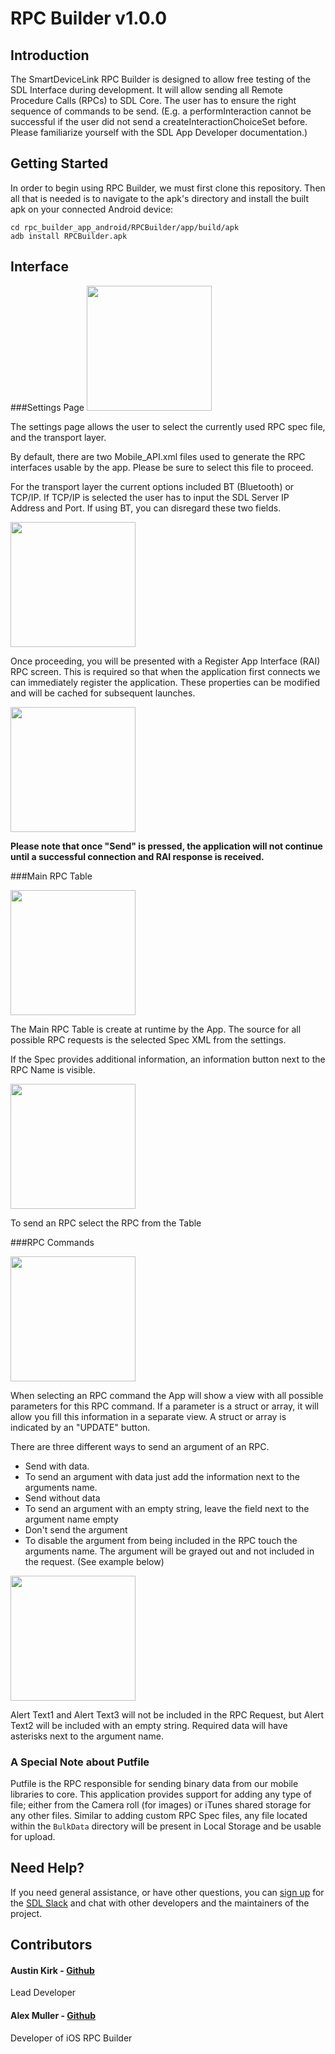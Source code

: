 # RPC Builder v1.0.0

## Introduction
The SmartDeviceLink RPC Builder is designed to allow free testing of the SDL Interface during development. It will allow sending all Remote Procedure Calls (RPCs) to SDL Core. The user has to ensure the right sequence of commands to be send. (E.g. a performInteraction cannot be successful if the user did not send a createInteractionChoiceSet before. Please familiarize yourself with the SDL App Developer documentation.)

## Getting Started
In order to begin using RPC Builder, we must first clone this repository. Then all that is needed is to navigate to the apk's directory and install the built apk on your connected Android device:
```
cd rpc_builder_app_android/RPCBuilder/app/build/apk
adb install RPCBuilder.apk
```

## Interface

###Settings Page
<img src=ReadmeFiles/Settings.png width=200 />

The settings page allows the user to select the currently used RPC spec file, and the transport layer.

By default, there are two Mobile_API.xml files used to generate the RPC interfaces usable by the app. Please be sure to select this file to proceed.

For the transport layer the current options included BT (Bluetooth) or TCP/IP. If TCP/IP is selected the user has to input the SDL Server IP Address and Port. If using BT, you can disregard these two fields.

<img src=ReadmeFiles/RAI.png width=200 />

Once proceeding, you will be presented with a Register App Interface (RAI) RPC screen. This is required so that when the application first connects we can immediately register the application. These properties can be modified and will be cached for subsequent launches.

<img src=ReadmeFiles/Connecting.png width=200 />

__Please note that once "Send" is pressed, the application will not continue until a successful connection and RAI response is received.__

###Main RPC Table

<img src=ReadmeFiles/Requests.png width=200 />

The Main RPC Table is create at runtime by the App. The source for all possible RPC requests is the selected Spec XML from the settings.

If the Spec provides additional information, an information button next to the RPC Name is visible.

<img src=ReadmeFiles/RequestInfo.png width=200 />

To send an RPC select the RPC from the Table

###RPC Commands

<img src=ReadmeFiles/Requests.png width=200 />

When selecting an RPC command the App will show a view with all possible parameters for this RPC command. If a parameter is a struct or array, it will allow you fill this information in a separate view. A struct or array is indicated by an "UPDATE" button.

There are three different ways to send an argument of an RPC.

* Send with data.
 * To send an argument with data just add the information next to the arguments name.
* Send without data
 * To send an argument with an empty string, leave the field next to the argument name empty
* Don't send the argument
 * To disable the argument from being included in the RPC touch the arguments name. The argument will be grayed out and not included in the request. (See example below)

<img src=ReadmeFiles/EnableDisable.png width=200 />

Alert Text1 and Alert Text3 will not be included in the RPC Request, but Alert Text2 will be included with an empty string.
Required data will have asterisks next to the argument name.

### A Special Note about Putfile
Putfile is the RPC responsible for sending binary data from our mobile libraries to core. This application provides support for adding any type of file; either from the Camera roll (for images) or iTunes shared storage for any other files. Similar to adding custom RPC Spec files, any file located within the `BulkData` directory will be present in Local Storage and be usable for upload.

## Need Help?
If you need general assistance, or have other questions, you can [sign up](http://slack.smartdevicelink.org/) for the [SDL Slack](https://smartdevicelink.slack.com/) and chat with other developers and the maintainers of the project.

## Contributors
#### Austin Kirk - [Github](https://github.com/askirk)
Lead Developer

#### Alex Muller - [Github](https://github.com/asm09fsu)
Developer of iOS RPC Builder
